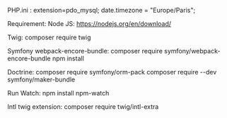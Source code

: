 PHP.ini :
extension=pdo_mysql;
date.timezone = "Europe/Paris";


Requirement:
  Node JS:
    https://nodejs.org/en/download/

  Twig:
    composer require twig
  
  Symfony webpack-encore-bundle:
    composer require symfony/webpack-encore-bundle
    npm install
  
  Doctrine:
    composer require symfony/orm-pack
    composer require --dev symfony/maker-bundle
  
  Run Watch:
    npm install npm-watch
  
  Intl twig extension:
    composer require twig/intl-extra
